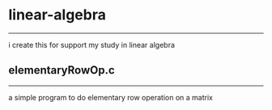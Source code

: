 # linear-algebra
---

i create this for support my study in linear algebra

## elementaryRowOp.c
---

a simple program to do elementary row operation on a matrix
